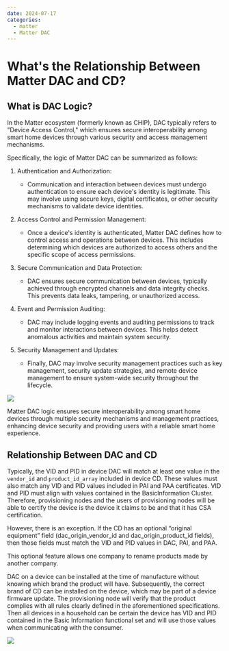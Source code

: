```yaml
---
date: 2024-07-17
categories:
  - matter
  - Matter DAC
---
```


# What's the Relationship Between Matter DAC and CD?

<!-- more -->
## What is DAC Logic?

In the Matter ecosystem (formerly known as CHIP), DAC typically refers to "Device Access Control," which ensures secure interoperability among smart home devices through various security and access management mechanisms.

Specifically, the logic of Matter DAC can be summarized as follows:

1. Authentication and Authorization:
   - Communication and interaction between devices must undergo authentication to ensure each device's identity is legitimate. This may involve using secure keys, digital certificates, or other security mechanisms to validate device identities.

2. Access Control and Permission Management:
   - Once a device's identity is authenticated, Matter DAC defines how to control access and operations between devices. This includes determining which devices are authorized to access others and the specific scope of access permissions.

3. Secure Communication and Data Protection:
   - DAC ensures secure communication between devices, typically achieved through encrypted channels and data integrity checks. This prevents data leaks, tampering, or unauthorized access.

4. Event and Permission Auditing:
   - DAC may include logging events and auditing permissions to track and monitor interactions between devices. This helps detect anomalous activities and maintain system security.

5. Security Management and Updates:
   - Finally, DAC may involve security management practices such as key management, security update strategies, and remote device management to ensure system-wide security throughout the lifecycle.

![](../../assets/images/安全图片.png)

Matter DAC logic ensures secure interoperability among smart home devices through multiple security mechanisms and management practices, enhancing device security and providing users with a reliable smart home experience.

## Relationship Between DAC and CD

Typically, the VID and PID in device DAC will match at least one value in the `vendor_id` and `product_id_array` included in device CD. These values must also match any VID and PID values included in PAI and PAA certificates. VID and PID must align with values contained in the BasicInformation Cluster. Therefore, provisioning nodes and the users of provisioning nodes will be able to certify the device is the device it claims to be and that it has CSA certification.

However, there is an exception. If the CD has an optional “original equipment” field (dac_origin_vendor_id and dac_origin_product_id fields), then those fields must match the VID and PID values in DAC, PAI, and PAA.

This optional feature allows one company to rename products made by another company.

DAC on a device can be installed at the time of manufacture without knowing which brand the product will have. Subsequently, the correct brand of CD can be installed on the device, which may be part of a device firmware update. The provisioning node will verify that the product complies with all rules clearly defined in the aforementioned specifications. Then all devices in a household can be certain the device has VID and PID contained in the Basic Information functional set and will use those values when communicating with the consumer.

![](../../assets/images/DAC证书流程.png)

<!-- ## Feiteng Cloud Can Provide You With A Complete DAC Service

![](../../assets/images/Matter设备ai.jpg) -->
